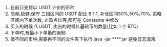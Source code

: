 1. 目前只支持以 USDT 计价的币种
2. 高频,稳健,保守 三档区间的 USDT 配比 8:1:1,
    补仓区间30%,50%,70%,
    策略区间内下单次数, 
    止盈点位等,都可在 Constants 中修改
3. 买入的时候 传USDT, 卖出的时候传基础币的数量(比如 1 个 BTC) 
4. 下单时,有最小下单量的限制.
5. 做不同的币种,需要再不同的文件夹下执行 java -jar ****.jar  避免日志混淆.